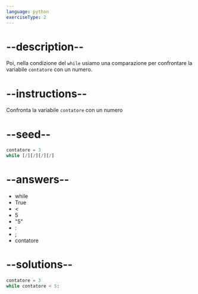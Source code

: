 ```yaml
---
language: python
exerciseType: 2
---
```


# --description--

Poi, nella condizione del `while` usiamo una comparazione per confrontare la variabile `contatore` con un numero.

# --instructions--

Confronta la variabile `contatore` con un numero

# --seed--

```python
contatore = 3
while [/][/][/][/]
```

# --answers--

- while
- True
-  < 
- 5
- "5"
- :
- ;
- contatore

# --solutions--

```python
contatore = 3
while contatore < 5:
```
